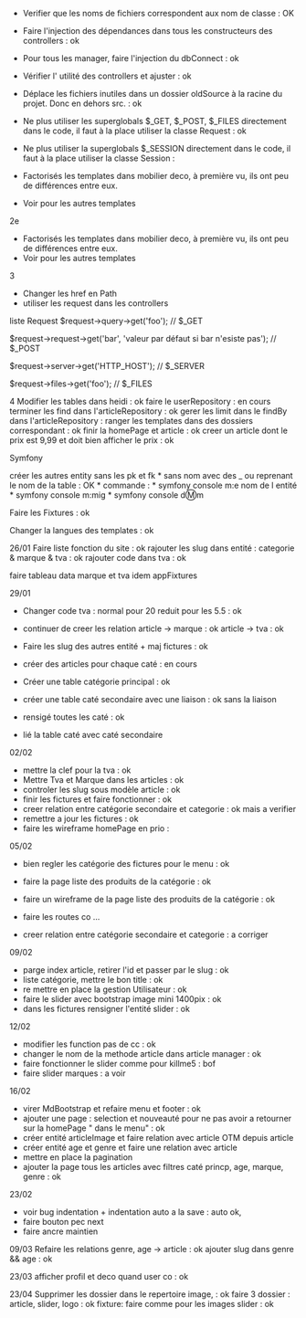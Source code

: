 - Verifier que les noms de fichiers correspondent aux nom de classe : OK
- Faire l'injection des dépendances dans tous les constructeurs des controllers : ok
- Pour tous les manager, faire l'injection du dbConnect : ok
- Vérifier l' utilité des controllers et ajuster : ok

- Déplace les fichiers inutiles dans un dossier oldSource à la racine du projet. Donc en dehors src. : ok
- Ne plus utiliser les superglobals $_GET, $_POST, $_FILES directement dans le code, il faut à la place utiliser la classe Request : ok
- Ne plus utiliser la superglobals $_SESSION directement dans le code, il faut à la place utiliser la classe Session : 
- Factorisés les templates dans mobilier deco, à première vu, ils ont peu de différences entre eux.
- Voir pour les autres templates


2e 

- Factorisés les templates dans mobilier deco, à première vu, ils ont peu de différences entre eux.
- Voir pour les autres templates


3

- Changer les href en Path
- utiliser les request dans les controllers

liste Request
$request->query->get('foo'); // $_GET

$request->request->get('bar', 'valeur par défaut si bar n'esiste pas'); // $_POST

$request->server->get('HTTP_HOST'); // $_SERVER

$request->files->get('foo'); // $_FILES


4
Modifier les tables dans heidi : ok
faire le userRepository : en cours
terminer les find dans l'articleRepository : ok
gerer les limit dans le findBy dans l'articleRepository : 
ranger les templates dans des dossiers correspondant : ok
finir la homePage et article : ok
creer un article dont le prix est 9,99 et doit bien afficher le prix : ok


Symfony

créer les autres entity sans les pk et fk
    * sans nom avec des _ ou reprenant le nom de la table  :  OK
    * commande :
        * symfony console m:e nom de l entité
        * symfony console m:mig
        * symfony console d:m:m 

Faire les Fixtures : ok

Changer la langues des templates : ok


26/01
Faire liste fonction du site : ok
rajouter les slug dans entité : categorie & marque & tva : ok
rajouter code dans tva : ok

faire tableau data marque et tva idem appFixtures


29/01
* Changer code tva : normal pour 20 reduit pour les 5.5 : ok
* continuer de creer les relation article -> marque : ok
                                article -> tva : ok

* Faire les slug des autres entité + maj fictures : ok
* créer des articles pour chaque caté : en cours
* Créer une table catégorie principal : ok
* créer une table caté secondaire avec une liaison : ok sans la liaison
* rensigé toutes les caté : ok 
* lié la table caté avec caté secondaire



02/02
* mettre la clef pour la tva : ok
* Mettre Tva et Marque dans les articles : ok
* controler les slug sous modèle article : ok
* finir les fictures et faire fonctionner : ok
* creer relation entre catégorie secondaire et categorie : ok mais a verifier
* remettre a jour les fictures : ok
* faire les wireframe homePage en prio :


05/02
* bien regler les catégorie des fictures pour le menu : ok
* faire la page liste des produits de la catégorie : ok
* faire un wireframe de la page liste des produits de la catégorie : ok

* faire les routes co ...
* creer relation entre catégorie secondaire et categorie : a corriger


09/02
* parge index article, retirer l'id et passer par le slug : ok
* liste catégorie, mettre le bon title : ok
* re mettre en place la gestion Utilisateur : ok 
* faire le slider avec bootstrap image mini 1400pix : ok
* dans les fictures rensigner l'entité slider : ok


12/02

* modifier les function pas de cc : ok
* changer le nom de la methode article dans article manager : ok
* faire fonctionner le slider comme pour killme5 : bof
* faire slider marques : a voir

16/02 

* virer MdBootstrap et refaire menu et footer : ok
* ajouter une page : selection et nouveauté pour ne pas avoir a retourner 
                    sur la homePage " dans le menu" : ok
* créer entité articleImage et faire relation avec article OTM depuis article
* créer entité age et genre et faire une relation avec article
* mettre en place la pagination
* ajouter la page tous les articles avec filtres caté princp, age, marque, genre : ok

23/02

* voir bug indentation + indentation auto a la save : auto ok, 
* faire bouton pec next
* faire ancre maintien 


09/03
Refaire les relations genre, age -> article : ok
ajouter slug dans genre && age : ok

23/03
afficher profil et deco quand user co : ok



23/04
Supprimer les dossier dans le repertoire image,  : ok
faire 3 dossier : article, slider, logo : ok
fixture:  faire comme pour les images slider : ok
